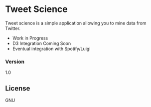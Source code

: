 # Tweet Science

Tweet science is a simple application allowing you to mine data from Twitter.

  - Work in Progress
  - D3 Integration Coming Soon
  - Eventual integration with Spotify/Luigi


### Version
1.0

License
----

GNU


